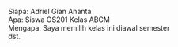 Siapa: Adriel Gian Ananta  
Apa: Siswa OS201 Kelas ABCM  
Mengapa: Saya memilih kelas ini diawal semester  
dst.  
